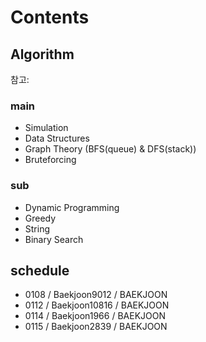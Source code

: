 # Contents

## Algorithm

참고: <!-- https://myeongmy.tistory.com/55 -->

### main

* Simulation
* Data Structures
* Graph Theory (BFS(queue) & DFS(stack))
* Bruteforcing

### sub

* Dynamic Programming
* Greedy
* String
* Binary Search

## schedule

* 0108 / Baekjoon9012 / BAEKJOON
* 0112 / Baekjoon10816 / BAEKJOON
* 0114 / Baekjoon1966 / BAEKJOON
* 0115 / Baekjoon2839 / BAEKJOON
